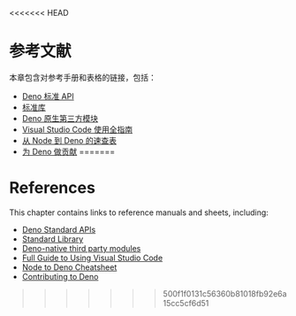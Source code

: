 <<<<<<< HEAD
# 参考文献

本章包含对参考手册和表格的链接，包括：

- [Deno 标准 API](https://deno.land/api@$CLI_VERSION)
- [标准库](https://deno.land/std@$STD_VERSION?doc)
- [Deno 原生第三方模块](https://deno.land/x)
- [Visual Studio Code 使用全指南](./references/vscode_deno.md)
- [从 Node 到 Deno 的速查表](./references/cheatsheet.md)
- [为 Deno 做贡献](./references/contributing.md)
=======
# References

This chapter contains links to reference manuals and sheets, including:

- [Deno Standard APIs](https://deno.land/api@$CLI_VERSION)
- [Standard Library](https://deno.land/std@$STD_VERSION?doc)
- [Deno-native third party modules](https://deno.land/x)
- [Full Guide to Using Visual Studio Code](./references/vscode_deno.md)
- [Node to Deno Cheatsheet](./references/cheatsheet.md)
- [Contributing to Deno](./references/contributing.md)
>>>>>>> 500f1f0131c56360b81018fb92e6a15cc5cf6d51
